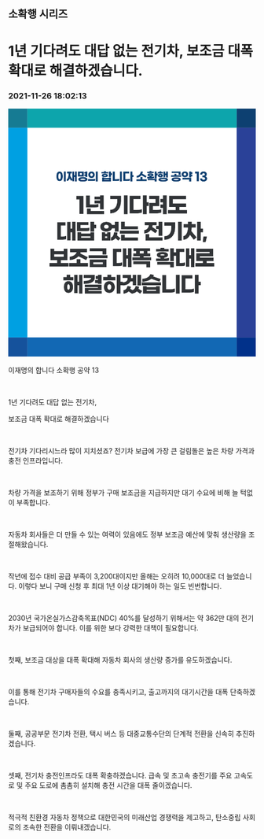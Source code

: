 ## 소확행 시리즈
# 1년 기다려도 대답 없는 전기차, 보조금 대폭 확대로 해결하겠습니다.	
### 2021-11-26 18:02:13
![1년 기다려도 대답 없는 전기차, 보조금 대폭 확대로 해결하겠습니다.](014.png)

이재명의 합니다 소확행 공약 13

​

1년 기다려도 대답 없는 전기차, 

보조금 대폭 확대로 해결하겠습니다

​

전기차 기다리시느라 많이 지치셨죠? 전기차 보급에 가장 큰 걸림돌은 높은 차량 가격과 충전 인프라입니다.

​

차량 가격을 보조하기 위해 정부가 구매 보조금을 지급하지만 대기 수요에 비해 늘 턱없이 부족합니다.

​

자동차 회사들은 더 만들 수 있는 여력이 있음에도 정부 보조금 예산에 맞춰 생산량을 조절해왔습니다.

​

작년에 접수 대비 공급 부족이 3,200대이지만 올해는 오히려 10,000대로 더 늘었습니다. 이렇다 보니 구매 신청 후 최대 1년 이상 대기해야 하는 일도 빈번합니다.

​

2030년 국가온실가스감축목표(NDC) 40%를 달성하기 위해서는 약 362만 대의 전기차가 보급되어야 합니다. 이를 위한 보다 강력한 대책이 필요합니다.

​

첫째, 보조금 대상을 대폭 확대해 자동차 회사의 생산량 증가를 유도하겠습니다.

​

이를 통해 전기차 구매자들의 수요를 충족시키고, 출고까지의 대기시간을 대폭 단축하겠습니다.

​

둘째, 공공부문 전기차 전환, 택시 버스 등 대중교통수단의 단계적 전환을 신속히 추진하겠습니다.

​

셋째, 전기차 충전인프라도 대폭 확충하겠습니다. 급속 및 초고속 충전기를 주요 고속도로 및 주요 도로에 촘촘히 설치해 충전 시간을 대폭 줄이겠습니다.

​

적극적 친환경 자동차 정책으로 대한민국의 미래산업 경쟁력을 제고하고, 탄소중립 사회로의 조속한 전환을 이뤄내겠습니다.